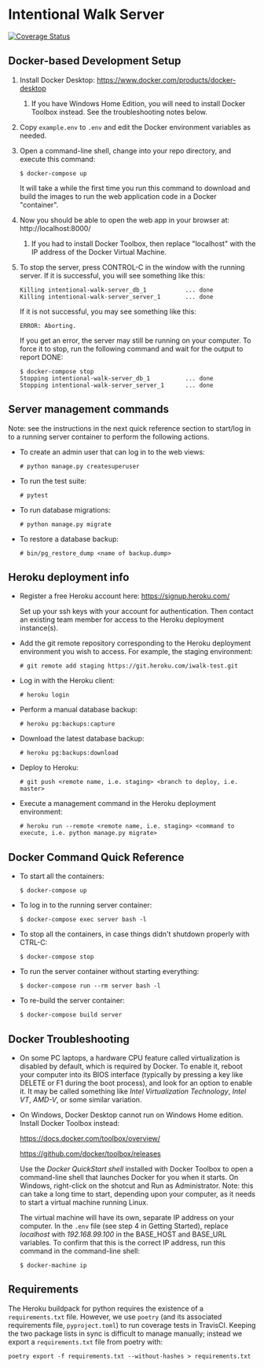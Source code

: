# Intentional Walk Server

[![Coverage Status](https://coveralls.io/repos/github/sfbrigade/intentional-walk-server/badge.svg?branch=master)](https://coveralls.io/github/sfbrigade/intentional-walk-server?branch=master)

## Docker-based Development Setup

1. Install Docker Desktop: https://www.docker.com/products/docker-desktop

   1. If you have Windows Home Edition, you will need to install Docker Toolbox instead.
   See the troubleshooting notes below.

2. Copy `example.env` to `.env` and edit the Docker environment variables as needed.

3. Open a command-line shell, change into your repo directory, and execute this command:

   ```
   $ docker-compose up
   ```

   It will take a while the first time you run this command to download and
   build the images to run the web application code in a Docker "container".

4. Now you should be able to open the web app in your browser at: http://localhost:8000/

   1. If you had to install Docker Toolbox, then replace "localhost" with the IP
   address of the Docker Virtual Machine.

5. To stop the server, press CONTROL-C in the window with the running server.
   If it is successful, you will see something like this:

   ```
   Killing intentional-walk-server_db_1           ... done
   Killing intentional-walk-server_server_1       ... done
   ```

   If it is not successful, you may see something like this:

   ```
   ERROR: Aborting.
   ```

   If you get an error, the server may still be running on your computer. To force it to stop,
   run the following command and wait for the output to report DONE:

   ```
   $ docker-compose stop
   Stopping intentional-walk-server_db_1          ... done
   Stopping intentional-walk-server_server_1      ... done
   ```

## Server management commands

Note: see the instructions in the next quick reference section to start/log in to a running
server container to perform the following actions.

 * To create an admin user that can log in to the web views:

   ```
   # python manage.py createsuperuser
   ```

 * To run the test suite:

   ```
   # pytest
   ```

 * To run database migrations:

   ```
   # python manage.py migrate
   ```

 * To restore a database backup:

   ```
   # bin/pg_restore_dump <name of backup.dump>
   ```

## Heroku deployment info

 * Register a free Heroku account here: https://signup.heroku.com/

   Set up your ssh keys with your account for authentication. Then contact an existing team member for access to the Heroku deployment instance(s).

 * Add the git remote repository corresponding to the Heroku deployment environment you wish to access. For example, the staging environment:

   ```
   # git remote add staging https://git.heroku.com/iwalk-test.git
   ```

 * Log in with the Heroku client:

   ```
   # heroku login
   ```

 * Perform a manual database backup:

   ```
   # heroku pg:backups:capture
   ```

 * Download the latest database backup:

   ```
   # heroku pg:backups:download
   ```

 * Deploy to Heroku:

   ```
   # git push <remote name, i.e. staging> <branch to deploy, i.e. master>
   ```

 * Execute a management command in the Heroku deployment environment:

   ```
   # heroku run --remote <remote name, i.e. staging> <command to execute, i.e. python manage.py migrate>
   ```

## Docker Command Quick Reference

 * To start all the containers:

   ```
   $ docker-compose up
   ```

 * To log in to the running server container:

   ```
   $ docker-compose exec server bash -l
   ```

 * To stop all the containers, in case things didn't shutdown properly with CTRL-C:

   ```
   $ docker-compose stop
   ```

 * To run the server container without starting everything:

   ```
   $ docker-compose run --rm server bash -l
   ```

 * To re-build the server container:

   ```
   $ docker-compose build server
   ```

## Docker Troubleshooting

* On some PC laptops, a hardware CPU feature called virtualization is disabled by default, which is required by Docker. To enable it, reboot your computer into its BIOS interface (typically by pressing a key like DELETE or F1 during the boot process), and look for an option to enable it. It may be called something like *Intel Virtualization Technology*, *Intel VT*, *AMD-V*, or some similar variation.

* On Windows, Docker Desktop cannot run on Windows Home edition. Install Docker Toolbox instead:

  https://docs.docker.com/toolbox/overview/

  https://github.com/docker/toolbox/releases

  Use the *Docker QuickStart shell* installed with Docker Toolbox to open a command-line shell that launches Docker for you when it starts. On Windows, right-click on the shotcut and Run as Administrator. Note: this can take a long time to start, depending upon your computer, as it needs to start a virtual machine running Linux.

  The virtual machine will have its own, separate IP address on your computer. In the ```.env``` file (see step 4 in Getting Started), replace *localhost* with *192.168.99.100* in the BASE_HOST and BASE_URL variables. To confirm that this is the correct IP address, run this command in the command-line shell:

  ```
  $ docker-machine ip
  ```

## Requirements
The Heroku buildpack for python requires the existence of a `requirements.txt` file. However, we use `poetry` (and its associated requirements file, `pyproject.toml`) to run coverage tests in TravisCI. Keeping the two package lists in sync is difficult to manage manually; instead we export a `requirements.txt` file from poetry with:

```
poetry export -f requirements.txt --without-hashes > requirements.txt
```
